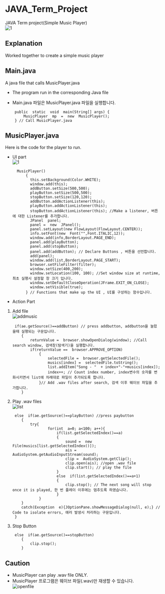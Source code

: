 <h1 id="java_term_project">JAVA_Term_Project</h1>
<p>JAVA Term project(Simple Music Player)<br>
<img src="https://user-images.githubusercontent.com/44791701/48841342-7feeb480-edd4-11e8-81a5-baf1ca53bd55.JPG" alt="1"></p>
<h2 id="explanation">Explanation</h2>
<p>Worked together to create a simple music player</p>
<h2 id="main.java">Main.java</h2>
<p>A java file that calls MusicPlayer.java</p>
<ul>
<li>
<p>The program run in the corresponding Java file</p>
</li>
<li>
<p>Main.java 파일은 MusicPlayer.java 파일을 실행합니다.</p>
<pre><code> public  static  void  main(String[] args) {
     MusicPlayer  mp  =  new  MusicPlayer();
 } // Call MusicPlayer.java
</code></pre>
</li>
</ul>
<h2 id="musicplayer.java">MusicPlayer.java</h2>
<p>Here is the code for the player to run.</p>
<ul>
<li>
<p>UI part<br>
<img src="https://user-images.githubusercontent.com/44791701/48842533-df01f880-edd7-11e8-8ceb-62a7d517ab73.jpg" alt="1"></p>
<pre><code>  MusicPlayer()
      {
  	    this.setBackground(Color.WHITE);
  	    window.add(this);
  	    addButton.setSize(500,500);
  	    playButton.setSize(500,500);
  	    stopButton.setSize(120,120);	
  	    addButton.addActionListener(this);
  	    playButton.addActionListener(this);
  	    stopButton.addActionListener(this); //Make a listener, 버튼에 대한 Listener를 추가합니다.
  	    JPanel  panel;
  	    panel =  new  JPanel();
  	    panel.setLayout(new FlowLayout(FlowLayout.CENTER));
  	    info.setFont(new  Font("",Font.ITALIC,12));
  	    window.add(info,BorderLayout.PAGE_END);
  	    panel.add(playButton);
  	    panel.add(stopButton);
  	    panel.add(addButton); // Declare Buttons , 버튼을 선언합니다.
  	    add(panel);
  	    window.add(list,BorderLayout.PAGE_START);
  	    browser.setFileFilter(filter);
  	    window.setSize(400,200);
  	    window.setLocation(100, 100); //Set window size at runtime, 최초 실행시 설정할 창 크기 입니다.
  	    window.setDefaultCloseOperation(JFrame.EXIT_ON_CLOSE);
  	    window.setVisible(true);
      } // Functions that make up the UI , UI를 구성하는 함수입니다.
</code></pre>
</li>
<li>
<p>Action Part</p>
</li>
</ul>
<ol>
<li>
<p>Add file<br>
<img src="https://user-images.githubusercontent.com/44791701/48841387-a3196400-edd4-11e8-94e1-122bc32ccab5.JPG" alt="addmusic"></p>
<pre><code> if(ae.getSource()==addButton) // press addbutton, addbutton을 눌렀을때 실행되는 구문입니다.
 	{
 		returnValue =  browser.showOpenDialog(window); //Call search window, 검색창(탐색기)을 실행합니다.
 		if(returnValue ==  browser.APPROVE_OPTION)
 			{
 				selectedFile =  browser.getSelectedFile();
 				musics[index] =  selectedFile.toString();
 				list.addItem("Song - "  + index+"-"+musics[index]);
 				index++; // Count index number, index변수의 숫자를 변화시키면서 list에 차례대로 파일이 추가되도록 합니다.
 			}// Add .wav files after search, 검색 이후 웨이브 파일을 추가합니다.
 	}
</code></pre>
</li>
<li>
<p>Play .wav files<br>
<img src="https://user-images.githubusercontent.com/44791701/48841424-be846f00-edd4-11e8-8557-f20805a978ea.jpg" alt="list"></p>
<pre><code> else  if(ae.getSource()==playButton) //press paybutton
 	{
 		try{
 				for(int  a=0; a&lt;100; a++){
 					if(list.getSelectedIndex()==a)
 					{
 						sound =  new  File(musics[list.getSelectedIndex()]);
 						ais =  AudioSystem.getAudioInputStream(sound);
 						clip =  AudioSystem.getClip();
 						clip.open(ais); //open .wav file
 						clip.start(); // play the file
 					}
 					else  if(list.getSelectedIndex()==a+1)
 					{
 						clip.stop(); // The next song will stop once it is played, 한 번 플레이 이후에는 멈추도록 하였습니다.
 					}
 			}
 	}
 	catch(Exception  e){JOptionPane.showMessageDialog(null, e);} // Code to isolate errors, 에러 발생시 처리하는 구문입니다.
 }
</code></pre>
</li>
<li>
<p>Stop Button</p>
<pre><code> else  if(ae.getSource()==stopButton)
 	{
 		clip.stop();
 	}
</code></pre>
</li>
</ol>
<h2 id="caution">Caution</h2>
<ul>
<li>MusicPlayer can play .wav file ONLY.</li>
<li>MusicPlayer 프로그램은 웨이브 파일(.wav)만 재생할 수 있습니다.<br>
<img src="https://user-images.githubusercontent.com/44791701/48842236-1ae88e00-edd7-11e8-84b2-a80bdca0f158.JPG" alt="openfile"></li>
</ul>

